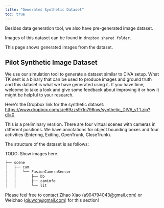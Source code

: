 ```yaml
---
title: "Generated Synthetic Dataset"
toc: true
---
```


Besides data generation tool, we also have pre-generated image dataset.

Images of this dataset can be found in `dropbox shared folder`.

This page shows generated images from the dataset.

## Pilot Synthetic Image Dataset

We use our simulation tool to generate a dataset similar to DIVA setup. What TK sent is a binary that can be used to produce images and ground truth and this dataset is what we have generated using it. If you have time, welcome to take a look and give some feedback about improving it or how it might be helpful to your research. 

Here's the Dropbox link for the synthetic dataset: https://www.dropbox.com/s/e69zzs9r1n798qw/synthetic_DIVA_v1.1.zip?dl=0

This is a preliminary version. There are four virtual scenes with cameras in different positions. We have annotations for object bounding boxes and four activities (Entering, Exiting, OpenTrunk, CloseTrunk).

The structure of the dataset is as follows:

TODO: Show images here.

```bash
├── scene
│   ├── cam
│   │   └── FusionCameraSensor
│   │       ├── bb
│   │       ├── caminfo
│   │       └── lit
```

Please feel free to contact Zihao Xiao (a904794043@gmail.com) or Weichao (qiuwch@gmail.com) for this section!
